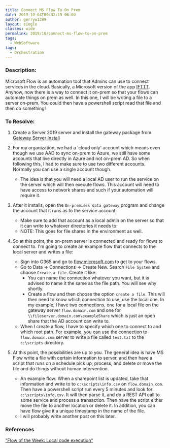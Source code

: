 ```yaml
---
title: Connect MS Flow To On Prem
date: 2019-10-04T09:32:15-06:00
author: gerryw1389
layout: single
classes: wide
permalink: 2019/10/connect-ms-flow-to-on-prem
tags:
  - WebSoftware
tags:
  - Orchestration
---
```

<!--more-->

### Description:

Microsoft Flow is an automation tool that Admins can use to connect services in the cloud. Basically, a Microsoft version of the app [IFTTT](https://ifttt.com/). Anyhow, now there is a way to connect it on-prem so that your flows can automate things on prem as well. In this one, I will be writing a file to a server on-prem. You could then have a powershell script read that file and then do something!

### To Resolve:

1. Create a Server 2019 server and install the gateway package from [Gateway Server Install](https://docs.microsoft.com/en-us/azure/analysis-services/analysis-services-gateway-install)

2. For my organization, we had a 'cloud only' account which means even though we use AAD to sync on-prem to Azure, we still have some accounts that live directly in Azure and not on-prem AD. So when following this, I had to make sure to use two different accounts. Normally you can use a single account though. 
   - The idea is that you will need a local AD user to run the service on the server which will then execute flows. This account will need to have access to network shares and such if your automation will require it. 

3. After it installs, open the `On-premises data gateway` program and change the account that it runs as to the service account:
   - Make sure to add that account as a local admin on the server so that it can write to whatever directories it needs to:
   - NOTE: This goes for file shares in the environment as well. 

4. So at this point, the on-prem server is connected and ready for flows to connect to. I'm going to create an example flow that connects to the local server and writes a file:

   - Sign into O365 and go to [flow.microsoft.com](https://flow.microsoft.com) to get to your flows.
   - Go to Data => Connections => Create New. Search `File System` and choose `Create a file`. Create it like:
     - You can name the connection whatever you want, but it is advised to name it the same as the file path. You will see why shortly.
     - Create a flow and then choose the option `create a file`. This will then need to know which connection to use, use the local one. In my example, I have two connections, one for a local file on the gateway server `flow.domain.com` and one for `\\fileserver.domain.com\exampleShare` which is just an open share that the AD account can write to.
   - When I create a flow, I have to specify which one to connect to and which root path. For example, you can use the connection to `flow.domain.com` server to write a file called `test.txt` to the `c:\scripts` directory. 

5. At this point, the possibilities are up to you. The general idea is have MS Flow write a file with certain information to server, and then have a script that runs on a schedule pick up, process, and delete or move the file and do things without human intervention.
   - An example flow: When a sharepoint list is updated, take that information and write to to `c:\scripts\info.csv` on `flow.domain.com`. Then have a powershell script run every 5 minutes and look for `c:\scripts\info.csv`. It will then parse it, and do a REST API call to some service and process a transaction. Then have the script either move the file to another location or delete it. In addition, you can have flow give it a unique timestamp in the name of the file. 
   - I will probably write another post on this later.

### References

["Flow of the Week: Local code execution"](https://flow.microsoft.com/en-us/blog/flow-of-the-week-local-code-execution/)